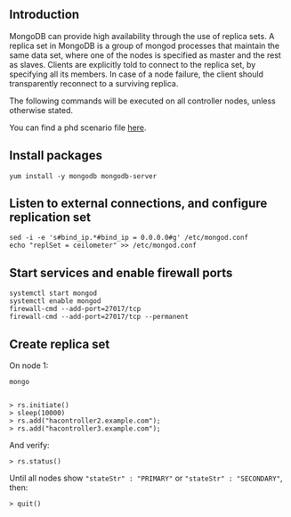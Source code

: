 Introduction
------------

MongoDB can provide high availability through the use of replica sets. A replica set in MongoDB is a group of mongod processes that maintain the same data set, where one of the nodes is specified as master and the rest as slaves. Clients are explicitly told to connect to the replica set, by specifying all its members. In case of a node failure, the client should transparently reconnect to a surviving replica.

The following commands will be executed on all controller nodes, unless otherwise stated.

You can find a phd scenario file [here](phd-setup/mongodb.scenario).

Install packages
----------------

    yum install -y mongodb mongodb-server

Listen to external connections, and configure replication set
-------------------------------------------------------------

    sed -i -e 's#bind_ip.*#bind_ip = 0.0.0.0#g' /etc/mongod.conf
    echo "replSet = ceilometer" >> /etc/mongod.conf 

Start services and enable firewall ports
----------------------------------------

    systemctl start mongod
    systemctl enable mongod
    firewall-cmd --add-port=27017/tcp
    firewall-cmd --add-port=27017/tcp --permanent

Create replica set
------------------

On node 1:

    mongo


    > rs.initiate()
    > sleep(10000)
    > rs.add("hacontroller2.example.com");
    > rs.add("hacontroller3.example.com");

And verify:

    > rs.status()

Until all nodes show `"stateStr" : "PRIMARY"` or `"stateStr" : "SECONDARY"`, then:

    > quit()
